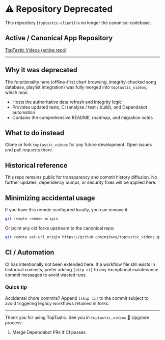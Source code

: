 # ⚠️ Repository Deprecated

This repository (`toptastic-client`) is no longer the canonical codebase.

## Active / Canonical App Repository

[TopTastic Videos (active repo)](https://github.com/mjdavy/toptastic_videos)

---

## Why it was deprecated

The functionality here (offline-first chart browsing, integrity-checked song database, playlist integration) was fully merged into `toptastic_videos`, which now:

* Hosts the authoritative data refresh and integrity logic
* Provides updated tests, CI (analyze / test / build), and Dependabot automation
* Contains the comprehensive README, roadmap, and migration notes

## What to do instead

Clone or fork `toptastic_videos` for any future development. Open issues and pull requests there.

## Historical reference

This repo remains public for transparency and commit history diffusion. No further updates, dependency bumps, or security fixes will be applied here.

## Minimizing accidental usage

If you have this remote configured locally, you can remove it:

```bash
git remote remove origin
```

Or point any old forks upstream to the canonical repo:

```bash
git remote set-url origin https://github.com/mjdavy/toptastic_videos.git
```

## CI / Automation

CI has intentionally not been extended here. If a workflow file still exists in historical commits, prefer adding `[skip ci]` to any exceptional maintenance commit messages to avoid wasted runs.

### Quick tip

Accidental chore commits? Append `[skip ci]` to the commit subject to avoid triggering legacy workflows retained in forks.

---

Thank you for using TopTastic. See you in `toptastic_videos` 👋
Upgrade process:



1. Merge Dependabot PRs if CI passes.
